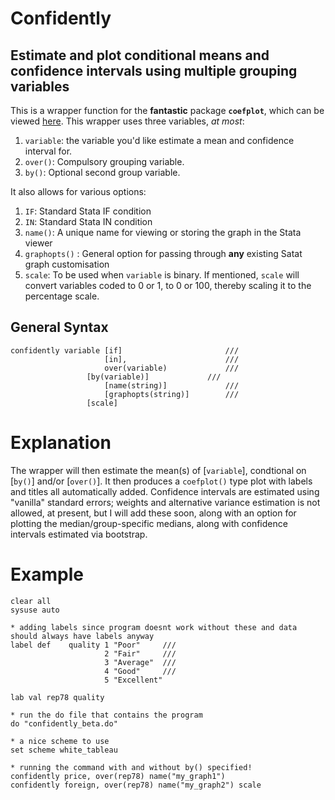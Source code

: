 # Confidently 

## Estimate and plot conditional means and confidence intervals using multiple grouping variables

This is a wrapper function for the **fantastic** package **`coefplot`**, which can be viewed [here](http://repec.sowi.unibe.ch/stata/coefplot/getting-started.html). This wrapper uses three variables, *at most*: 

1. `variable`: the variable you'd like estimate a mean and confidence interval for.
2. `over()`: Compulsory grouping variable.
3. `by()`: Optional second group variable.

It also allows for various options:

1. `IF`: Standard Stata IF condition
2. `IN`: Standard Stata IN condition
3. `name()`: A unique name for viewing or storing the graph in the Stata viewer
4. `graphopts()` : General option for passing through **any** existing Satat graph customisation
5. `scale`: To be used when `variable` is binary. If mentioned, `scale` will convert variables coded to 0 or 1, to 0 or 100, thereby scaling it to the percentage scale.

## General Syntax
```
confidently variable [if]                       /// 
                     [in],                      /// 
                     over(variable)             /// 
	             [by(variable)]             ///
                     [name(string)]             ///
                     [graphopts(string)]        ///
	             [scale]
```

# Explanation
The wrapper will then estimate the mean(s) of [`variable`], condtional on [`by()`] and/or [`over()`]. It then produces a `coefplot()` type plot with labels and titles all automatically added. Confidence intervals are estimated using "vanilla" standard errors; weights and alternative variance estimation is not allowed, at present, but I will add these soon, along with an option for plotting the median/group-specific medians, along with confidence intervals estimated via bootstrap.


# Example
```
clear all
sysuse auto

* adding labels since program doesnt work without these and data should always have labels anyway
label def    quality 1 "Poor"     ///
                     2 "Fair"     ///
                     3 "Average"  ///
                     4 "Good"     ///
                     5 "Excellent"
                     
lab val rep78 quality

* run the do file that contains the program
do "confidently_beta.do"

* a nice scheme to use
set scheme white_tableau

* running the command with and without by() specified!
confidently price, over(rep78) name("my_graph1")
confidently foreign, over(rep78) name("my_graph2") scale


```
